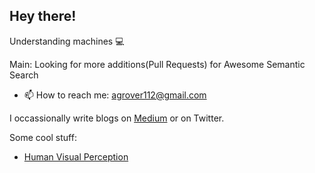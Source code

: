 
<!--
**Agrover112/Agrover112** is a ✨ _special_ ✨ repository because its `README.md` (this file) appears on your GitHub profile.
Here are some ideas to get you started:

- 🔭 I’m currently working on ...
- 🌱 I’m currently learning ...
- 👯 I’m looking to collaborate on ...
- 🤔 I’m looking for help with ...
- 💬 Ask me about ...
- 📫 How to reach me: ...
- 😄 Pronouns: ...
- ⚡ Fun fact: ...
-->
## Hey there!
Understanding machines 💻



Main: Looking for more additions(Pull Requests)  for Awesome Semantic Search 

-  📫 How to reach me:  agrover112@gmail.com

I occassionally write blogs on [Medium](https://medium.com/@agrover112) or on Twitter.

Some cool stuff:
- [Human Visual Perception](https://github.com/Agrover112/DM2350-Human-Perception)
